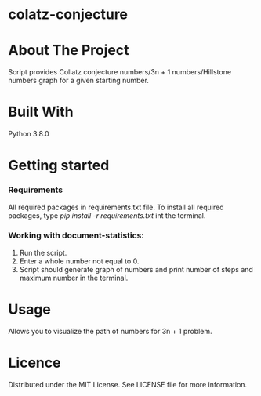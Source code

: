 # colatz-conjecture

# About The Project
Script provides Collatz conjecture numbers/3n + 1 numbers/Hillstone numbers graph for a given starting number.

# Built With
Python 3.8.0

# Getting started
### Requirements

All required packages in requirements.txt file.
To install all required packages, type _pip install -r requirements.txt_ int the terminal.

### Working with document-statistics:
1. Run the script.
2. Enter a whole number not equal to 0.
3. Script should generate graph of numbers and print number of steps and maximum number in the terminal.

# Usage
Allows you to visualize the path of numbers for 3n + 1 problem.

# Licence
Distributed under the MIT License. See LICENSE file for more information.
